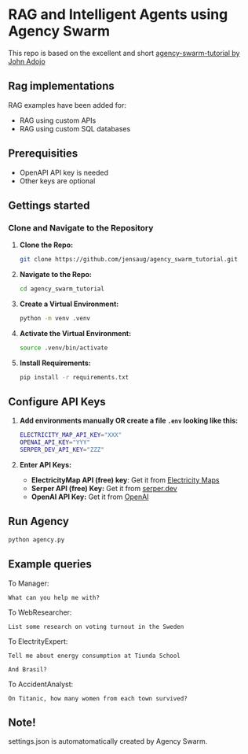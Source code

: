 
# RAG and Intelligent Agents using Agency Swarm

This repo is based on the excellent and short [agency-swarm-tutorial by John Adojo](https://github.com/john-adeojo/agency_swarm_tutorial.git)

## Rag implementations

RAG examples have been added for:
* RAG using custom APIs
* RAG using custom SQL databases

## Prerequisities
* OpenAPI API key is needed
* Other keys are optional

## Gettings started

### Clone and Navigate to the Repository

1. **Clone the Repo:**
   ```bash
   git clone https://github.com/jensaug/agency_swarm_tutorial.git
   ```

2. **Navigate to the Repo:**
   ```bash
   cd agency_swarm_tutorial
   ```

3. **Create a Virtual Environment:**
   ```bash
   python -m venv .venv
   ```
   
4. **Activate the Virtual Environment:**
   ```bash
   source .venv/bin/activate
   ```

5. **Install Requirements:**
   ```bash
   pip install -r requirements.txt
   ```

## Configure API Keys

1. **Add environments manually OR create a file  `.env` looking like this:**
   ```bash
   ELECTRICITY_MAP_API_KEY="XXX"
   OPENAI_API_KEY="YYY"
   SERPER_DEV_API_KEY="ZZZ"
   ```

2. **Enter API Keys:**
   - **ElectricityMap API (free) key**: Get it from [Electricity Maps](https://www.electricitymaps.com/free-tier-api)
   - **Serper API (free) Key:** Get it from [serper.dev](https://serper.dev/)
   - **OpenAI API Key:** Get it from [OpenAI](https://openai.com/)

## Run Agency
```bash
python agency.py
```

## Example queries

To Manager:
```
What can you help me with?
```
To WebResearcher:
```
List some research on voting turnout in the Sweden
```
To ElectrityExpert:
```
Tell me about energy consumption at Tiunda School
```
```
And Brasil?
```
To AccidentAnalyst:
```
On Titanic, how many women from each town survived?
```

## Note!
settings.json is automatomatically created by Agency Swarm.
